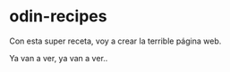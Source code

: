 # odin-recipes
Con esta super receta, voy a crear la terrible página web.

Ya van a ver, ya van a ver..

